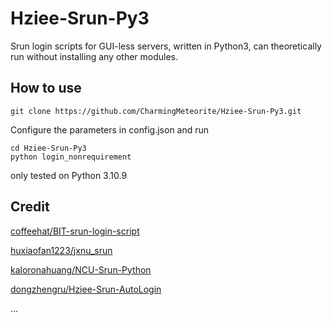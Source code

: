 # Hziee-Srun-Py3
Srun login scripts for GUI-less servers, written in Python3, can theoretically run without installing any other modules.
## How to use
~~~
git clone https://github.com/CharmingMeteorite/Hziee-Srun-Py3.git
~~~
Configure the parameters in config.json and run
~~~
cd Hziee-Srun-Py3
python login_nonrequirement
~~~
only tested on Python 3.10.9
## Credit

[coffeehat/BIT-srun-login-script](https://github.com/coffeehat/BIT-srun-login-script)

[huxiaofan1223/jxnu_srun](https://github.com/huxiaofan1223/jxnu_srun)

[kaloronahuang/NCU-Srun-Python](https://github.com/kaloronahuang/NCU-Srun-Python)

[dongzhengru/Hziee-Srun-AutoLogin](https://github.com/dongzhengru/Hziee-Srun-AutoLogin)

...
